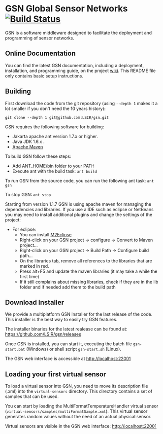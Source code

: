 # GSN Global Sensor Networks [![Build Status](https://travis-ci.org/LSIR/gsn.svg)](https://travis-ci.org/LSIR/gsn)

GSN is a software middleware designed to facilitate the deployment and programming of sensor networks. 

## Online Documentation

You can find the latest GSN documentation, including a deployment, installation, and programming
guide, on the project [wiki](https://github.com/LSIR/gsn/wiki).
This README file only contains basic setup instructions.

## Building

First download the code from the git repository (using ``--depth 1`` makes it a lot smaller if you don't need the 10 years history):

	git clone --depth 1 git@github.com:LSIR/gsn.git

GSN requires the following software for building:

* Jakarta apache ant version 1.7.x or higher.
* Java JDK 1.6.x .
* [Apache Maven](http://maven.apache.org/download.cgi)

To build GSN follow these steps:
* Add ANT_HOME/bin folder to your PATH
* Execute ant with the build task:
	``ant build``

To run GSN from the source code, you can run the following ant task:
	``ant gsn``

To stop GSN:
	``ant stop``

Starting from version 1.1.7 GSN is using apache maven for managing the dependencies and libraries.
If you use a IDE such as eclipse or NetBeans you may need to install additional plugins and change the settings of the project:

* For eclipse: 
  * You can install [M2Eclipse](http://eclipse.org/m2e/) 
  * Right-click on your GSN project -> configure -> Convert to Maven project... 
  * Right-click on your GSN project -> Build Path -> Configure build path...
  * On the libraries tab, remove all references to the libraries that are marked in red.
  * Press alt+F5 and update the maven libraries (it may take a while the first time) 
  * If it still complains about missing libraries, check if they are in the lib folder and if needed add them to the build path

## Download Installer

We provide a multiplatform GSN Installer for the last release of the code. This installer is the best way to easily try GSN features. 

The installer binaries for the latest realease can be found at:
<https://github.com/LSIR/gsn/releases>

Once GSN is installed, you can start it, executing the batch file `gsn-start.bat` (Windows) or shell script `gsn-start.sh` (Linux). 

The GSN web interface is accessible at <http://localhost:22001>

## Loading your first virtual sensor

To load a virtual sensor into GSN, you need to move its description file (.xml) into the `virtual-sensors` directory.
This directory contains a set of samples that can be used.

You can start by loading the MultiFormatTemperatureHandler virtual sensor (`virtual-sensors/samples/multiFormatSample.xml`).
This virtual sensor generates random values without the need of an actual physical sensor.

Virtual sensors are visible in the GSN web interface: <http://localhost:22001>


